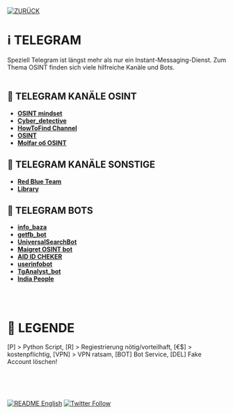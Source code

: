 <div align="left">
  <a href="https://github.com/ot2i7ba/OSINT/blob/main/de/"><img alt="ZURÜCK" src="https://img.shields.io/badge/ZURÜCK-lightgrey.svg?style=for-the-badge"></a>
</div>

# ℹ️ TELEGRAM
Speziell Telegram ist längst mehr als nur ein Instant-Messaging-Dienst. Zum Thema OSINT finden sich viele hilfreiche Kanäle und Bots.<br/><br/>

## 📑 TELEGRAM KANÄLE OSINT
- **[OSINT mindset](https://t.me/osint_mindset "OSINT mindset")**<br/>
- **[Cyber_detective](https://t.me/cybdetective "Cyber_detective")**<br/>
- **[HowToFind Channel](https://t.me/HowToFind "HowToFind Channel")**<br/>
- **[OSINT](https://t.me/freeosint "OSINT")**<br/>
- **[Molfar об OSINT](https://t.me/molfar_bi "Molfar об OSINT")**<br/>

## 📑 TELEGRAM KANÄLE SONSTIGE
- **[Red Blue Team](https://t.me/BlueRedTeam "Red Blue Team")**<br/>
- **[Library](https://t.me/library_Sec "Library - CyberSecurity & Pentesting Testing")**<br/>

## 📑 TELEGRAM BOTS
- **[info_baza](https://t.me/info_baza_bot "info_baza")**<br/>
- **[getfb_bot](https://t.me/getfb_bot "getfb_bot")**<br/>
- **[UniversalSearchBot](https://t.me/UniversalSearchBot "UniversalSearchBot")**<br/>
- **[Maigret OSINT bot](https://t.me/maigret_osint_bot "Maigret OSINT bot")**<br/>
- **[AID ID CHEKER](https://t.me/CheckID_AIDbot "AID ID CHEKER")**<br/>
- **[userinfobot](https://t.me/userinfobot "userinfobot")**<br/>
- **[TgAnalyst_bot](https://t.me/TgAnalyst_bot "TgAnalyst_bot")**<br/>
- **[India People](https://t.me/indiapeoplebot "India People")**<br/>

<br/><br/>
# 📌 LEGENDE
[P] > Python Script, [R] > Regiestrierung nötig/vorteilhaft, [€$] > kostenpflichtig, [VPN] > VPN ratsam, [BOT] Bot Service, [DEL] Fake Account löschen!<br/><br/>

<br/><br/>
<div align="left">
  <a href="https://github.com/ot2i7ba/OSINT/blob/main/en/README.md"><img alt="README English" src="https://img.shields.io/badge/README-English-lightgrey.svg?style=for-the-badge"></a>
  <a href="https://twitter.com/intent/follow?screen_name=ot2i7ba"><img alt="Twitter Follow" src="https://img.shields.io/twitter/follow/ot2i7ba?logo=twitter&logoColor=white&style=for-the-badge"></a>
</div>
